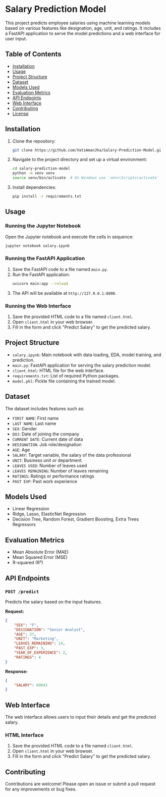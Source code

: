 # Salary Prediction Model

This project predicts employee salaries using machine learning models based on various features like designation, age, unit, and ratings. It includes a FastAPI application to serve the model predictions and a web interface for user input.

## Table of Contents

- [Installation](#installation)
- [Usage](#usage)
- [Project Structure](#project-structure)
- [Dataset](#dataset)
- [Models Used](#models-used)
- [Evaluation Metrics](#evaluation-metrics)
- [API Endpoints](#api-endpoints)
- [Web Interface](#web-interface)
- [Contributing](#contributing)
- [License](#license)

## Installation

1. Clone the repository:
   ```sh 
   git clone https://github.com/VatsAmanJha/Salary-Prediction-Model.git
   ```
2. Navigate to the project directory and set up a virtual environment:
   ```sh
   cd salary-prediction-model
   python -m venv venv
   source venv/bin/activate  # On Windows use `venv\Scripts\activate`
   ```
3. Install dependencies:
   ```sh
   pip install -r requirements.txt
   ```

## Usage

### Running the Jupyter Notebook

Open the Jupyter notebook and execute the cells in sequence:
   ```sh
   jupyter notebook salary.ipynb
   ```

### Running the FastAPI Application

1. Save the FastAPI code to a file named `main.py`.
2. Run the FastAPI application:
   ```sh
   uvicorn main:app --reload
   ```
3. The API will be available at `http://127.0.0.1:8000`.

### Running the Web Interface

1. Save the provided HTML code to a file named `client.html`.
2. Open `client.html` in your web browser.
3. Fill in the form and click "Predict Salary" to get the predicted salary.

## Project Structure

- `salary.ipynb`: Main notebook with data loading, EDA, model training, and prediction.
- `main.py`: FastAPI application for serving the salary prediction model.
- `client.html`: HTML file for the web interface.
- `requirements.txt`: List of required Python packages.
- `model.pkl`: Pickle file containing the trained model.

## Dataset

The dataset includes features such as:
- `FIRST NAME`: First name  
- `LAST NAME`: Last name  
- `SEX`: Gender  
- `DOJ`: Date of joining the company 
- `CURRENT DATE`: Current date of data 
- `DESIGNATION`: Job role/designation  
- `AGE`: Age  
- `SALARY`: Target variable, the salary of the data professional 
- `UNIT`: Business unit or department  
- `LEAVES USED`: Number of leaves used  
- `LEAVES REMAINING`: Number of leaves remaining  
- `RATINGS`: Ratings or performance ratings  
- `PAST EXP`: Past work experience

## Models Used

- Linear Regression
- Ridge, Lasso, ElasticNet Regression
- Decision Tree, Random Forest, Gradient Boosting, Extra Trees Regressors

## Evaluation Metrics

- Mean Absolute Error (MAE)
- Mean Squared Error (MSE)
- R-squared (R²)

## API Endpoints

### `POST /predict`

Predicts the salary based on the input features.

**Request:**

```json
{
    "SEX": "F",
    "DESIGNATION": "Senior Analyst",
    "AGE": 27,
    "UNIT": "Marketing",
    "LEAVES_REMAINING": 14,
    "PAST_EXP": 3,
    "YEAR_OF_EXPERIENCE": 2,
    "RATINGS": 4
}
```

**Response:**

```json
{
    "SALARY": 69643
}
```

## Web Interface

The web interface allows users to input their details and get the predicted salary. 

### HTML Interface

1. Save the provided HTML code to a file named `client.html`.
2. Open `client.html` in your web browser.
3. Fill in the form and click "Predict Salary" to get the predicted salary.

## Contributing

Contributions are welcome! Please open an issue or submit a pull request for any improvements or bug fixes.


